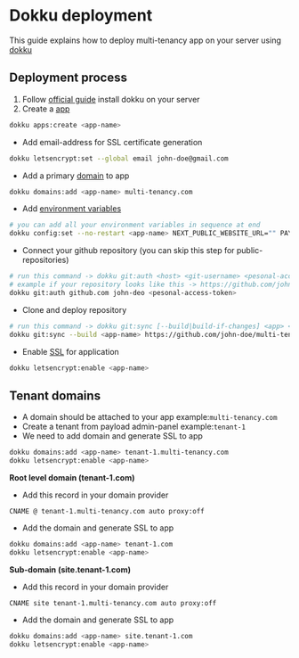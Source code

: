 # Dokku deployment

This guide explains how to deploy multi-tenancy app on your server using
[dokku](https://dokku.com/)

## Deployment process

1. Follow
   [official guide](https://dokku.com/docs/getting-started/installation/#1-install-dokku)
   install dokku on your server
2. Create a
   [app](https://dokku.com/docs/deployment/application-management/?h=app+man#application-management)

```bash
dokku apps:create <app-name>
```

- Add email-address for SSL certificate generation

```bash
dokku letsencrypt:set --global email john-doe@gmail.com
```

- Add a primary
  [domain](https://dokku.com/docs/configuration/domains/?h=doma#domain-configuration)
  to app

```bash
dokku domains:add <app-name> multi-tenancy.com
```

- Add
  [environment variables](https://dokku.com/docs/configuration/environment-variables/?h=envi#environment-variables)

```bash
# you can add all your environment variables in sequence at end
dokku config:set --no-restart <app-name> NEXT_PUBLIC_WEBSITE_URL="" PAYLOAD_URL="" DATABASE_URI="" PAYLOAD_URL="" S3_ENDPOINT="" S3_ACCESS_KEY_ID="" S3_SECRET_ACCESS_KEY=""
```

- Connect your github repository (you can skip this step for
  public-repositories)

```bash
# run this command -> dokku git:auth <host> <git-username> <pesonal-access-token>
# example if your repository looks like this -> https://github.com/john-doe/multi-tenancy.git
dokku git:auth github.com john-deo <pesonal-access-token>
```

- Clone and deploy repository

```bash
# run this command -> dokku git:sync [--build|build-if-changes] <app> <repository> [<git-ref>]
dokku git:sync --build <app-name> https://github.com/john-doe/multi-tenancy.git main
```

- Enable
  [SSL](https://github.com/dokku/dokku-letsencrypt?tab=readme-ov-file#commands)
  for application

```bash
dokku letsencrypt:enable <app-name>
```

## Tenant domains

- A domain should be attached to your app example:`multi-tenancy.com`
- Create a tenant from payload admin-panel example:`tenant-1`
- We need to add domain and generate SSL to app

```bash
dokku domains:add <app-name> tenant-1.multi-tenancy.com
dokku letsencrypt:enable <app-name>
```

**Root level domain (tenant-1.com)**

- Add this record in your domain provider

```
CNAME @ tenant-1.multi-tenancy.com auto proxy:off
```

- Add the domain and generate SSL to app

```bash
dokku domains:add <app-name> tenant-1.com
dokku letsencrypt:enable <app-name>
```

**Sub-domain (site.tenant-1.com)**

- Add this record in your domain provider

```
CNAME site tenant-1.multi-tenancy.com auto proxy:off
```

- Add the domain and generate SSL to app

```bash
dokku domains:add <app-name> site.tenant-1.com
dokku letsencrypt:enable <app-name>
```
